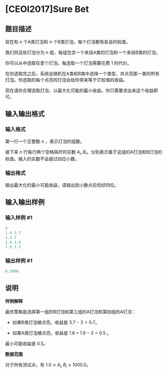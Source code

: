 # [CEOI2017]Sure Bet

## 题目描述

现在有 $n$ 个A类灯泡和 $n$ 个B类灯泡，每个灯泡都有各自的权值。

我们将这些灯泡分为 $n$ 组，每组包含一个来自A类的灯泡和一个来自B类的灯泡。

你可以从中选取任意个灯泡，每选取一个灯泡需要花费 $1$ 的代价。

在你选取完之后，系统会随机在A类和B类中选择一个类型，并点亮那一类的所有灯泡。你选取的每个点亮的灯泡会给你带来等于它权值的收益。

现在请你合理选取灯泡，以最大化可能的最小收益。你只需要求出来这个收益即可。

## 输入输出格式

### 输入格式

第一行一个正整数 $n$ ，表示灯泡的组数。

接下来 $n$ 行每行两个空格隔开的实数 $A_i,B_i$​​。分别表示属于这组的A灯泡和B灯泡的权值。输入的实数不会超过四位小数。

### 输出格式

输出最大化的最小可能收益，请输出到小数点后恰好四位。

## 输入输出样例

### 输入样例 #1

```cpp
4
1.4 3.7
1.2 2
1.6 1.4
1.9 1.5
```


### 输出样例 #1

```cpp
0.5000
```


## 说明

**样例解释**

最优策略是选择第一组的B灯泡和第三组的A灯泡和第四组的A灯泡：

- 如果B类灯泡被点亮，收益是 $3.7-3=0.7$。

- 如果A类灯泡被点亮，收益是 $1.6+1.9-3=0.5$ 。

最小可能收益是 $0.5$。

**数据范围**

对于所有测试点，有 $1.0\le A_i,B_i\le 1000.0$。

